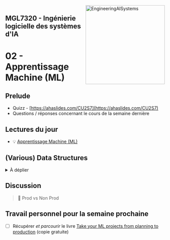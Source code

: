 <img style="float: right;" src="../../images/component_engineering.svg" alt="EngineeringAISystems" width="250"/>

## MGL7320 - Ingénierie logicielle des systèmes d'IA
# 02 - Apprentissage Machine (ML)

## Prelude

- Quizz - [https://ahaslides.com/CU2S7](https://ahaslides.com/CU2S7)
- Questions / réponses concernant le cours de la semaine dernière

## Lectures du jour
- :bulb: [Apprentissage Machine (ML)](./02_machine_learning.pdf)

## (Various) Data Structures
<details>
<summary>À déplier</summary>

|  Storage | Model |  Similar to | Benefits
|---|---|---|---|
|  Relational Database | Relational | MySQL, Oracle DB, etc. | Complex structures, SQL (Structured Query Language)
|  Text File |  Unstructured |  Plain English, French, etc. | Natural Language
|  CSV Files |  Row-oriented |  Excel | Compact, Splittable
|  [Parquet](https://en.wikipedia.org/wiki/Apache_Parquet) |  Column-oriented |  [Cassandra](https://en.wikipedia.org/wiki/Apache_Cassandra) | Could be more efficient (R/W & Compression) than Row-oriented
|  [MongoDB](https://en.wikipedia.org/wiki/MongoDB) |  Semi-structured |  JSON, XML, YAML, [Avro](https://en.wikipedia.org/wiki/Apache_Avro) | Easy to read (self-describing), flexible

### Relational Database

![DB Tables](https://docs.microsoft.com/en-us/azure/architecture/data-guide/images/example-relational2.png)

- https://docs.microsoft.com/en-us/azure/architecture/data-guide/relational-data/

### Example of the same Data declined in various NoSQL Formats
(taken from [Column-oriented](https://en.wikipedia.org/wiki/Column-oriented_DBMS) Wiki Page)

| RowId	| EmpId	| Lastname	| Firstname	| Salary |
|---|---|---|---|---|
| 001	| 10	| Smith	| Joe	| 40000
| 002	| 12	| 	| Mary | 50000
| 003	| 11	| Johnson	| Cathy	| |
| 004	| 22	| Jones	| Bob	| 55000

#### Row-oriented
```cs
RowId:EmpId,Lastname,Firstname,Salary
001:10,Smith,Joe,40000;
002:12,,Mary,50000;
003:11,Johnson,Cathy;
004:22,Jones,Bob,55000;
```

#### Column-oriented
```cs
10:001,12:002,11:003,22:004;
Smith:001,Johnson:003,Jones:004;
Joe:001,Mary:002,Cathy:003,Bob:004;
40000:001,50000:002,55000:004;
```

#### Semi-structured
##### JSon
JSon is a subset of the JavaScript Object Notation syntax
- data stored in name/value pairs
- records separated by commas
- field names & strings are wrapped by double quotes

``` json
{
  "employees": [
    {
      "EmpId": 10,
      "Lastname": "Smith",
      "Firstname": "Joe",
      "Salary": "40000"
    },
    {
      "EmpId": 12,
      "Firstname": "Mary",
      "Salary": "50000"
    },
    {
      "EmpId": 11,
      "Lastname": "Johnson",
      "Firstname": "Cathy"
    },
    {
      "EmpId": 22,
      "Lastname": "Jones",
      "Firstname": "Bob",
      "Salary": "55000"
    }
  ]
}
```

##### YAML
is a superset of JSON
- `.yml` files [begin with '---', marking the start of the document] (optional)
- key value pairs are separated by colon
- lists begin with a hyphen

``` yaml
---
employees:
- EmpId: 10
  Lastname: Smith
  Firstname: Joe
  Salary: 40000
- EmpId: 12
  Firstname: Mary
  Salary: 50000
- EmpId: 11
  Lastname: Johnson
  Firstname: Cathy
- EmpId: 22
  Lastname: Jones
  Firstname: Bob
  Salary: 55000
```

##### XML
An older format (more verbose, harder to read) that is mostly used for SOAP (abbreviation for Simple Object Access Protocol) exchanges, legacy configuration files, as well as Web applications (XML is similar to HTML)

```xml
<?xml version="1.0" encoding="UTF-8"?>
<root>
   <employees>
      <element>
         <EmpId>10</EmpId>
         <Firstname>Joe</Firstname>
         <Lastname>Smith</Lastname>
         <Salary>40000</Salary>
      </element>
      <element>
         <EmpId>12</EmpId>
         <Firstname>Mary</Firstname>
         <Salary>50000</Salary>
      </element>
      <element>
         <EmpId>11</EmpId>
         <Firstname>Cathy</Firstname>
         <Lastname>Johnson</Lastname>
      </element>
      <element>
         <EmpId>22</EmpId>
         <Firstname>Bob</Firstname>
         <Lastname>Jones</Lastname>
         <Salary>55000</Salary>
      </element>
   </employees>
</root>
```

:bulb: Tip, to convert CSV to JSON, JSON to YAML, etc. online tools are available.
</details>

## Discussion
> :nut_and_bolt: Prod vs Non Prod

## Travail personnel pour la semaine prochaine
- [ ] Récupérer _et parcourir_ le livre [Take your ML projects from planning to production](https://www.databricks.com/resources/ebook/machine-learning-engineering-in-action)  (copie gratuite)
